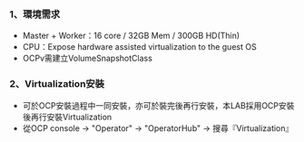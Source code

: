 ### 1、環境需求
* Master + Worker：16 core / 32GB Mem / 300GB HD(Thin)
* CPU：Expose hardware assisted virtualization to the guest OS
* OCPv需建立VolumeSnapshotClass

### 2、Virtualization安裝
* 可於OCP安裝過程中一同安裝，亦可於裝完後再行安裝，本LAB採用OCP安裝後再行安裝Virtualization
* 從OCP console -> "Operator" -> "OperatorHub" -> 搜尋『Virtualization』
  
